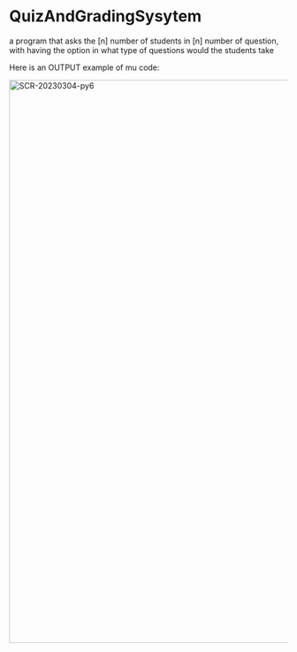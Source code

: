 # QuizAndGradingSysytem
 a program that asks the [n] number of students in [n] number of question, with having the option in what type of questions would the students take

Here is an OUTPUT example of mu code:

<img width="1017" alt="SCR-20230304-py6" src="https://user-images.githubusercontent.com/65984199/222918370-5180a156-feb9-4a00-8275-3c6c1d7047f1.png">
